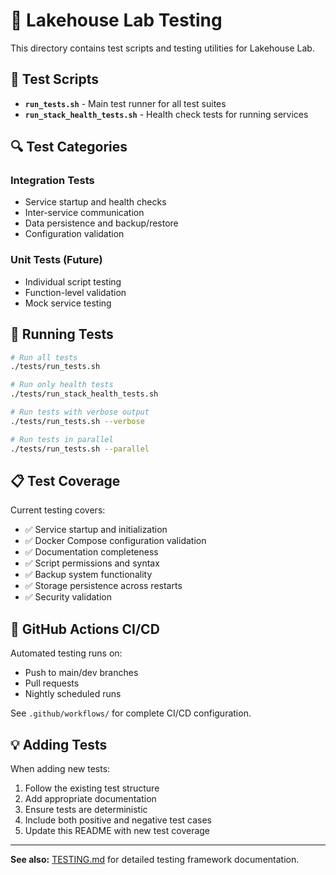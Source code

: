# 🧪 Lakehouse Lab Testing

This directory contains test scripts and testing utilities for Lakehouse Lab.

## 📁 Test Scripts

- **`run_tests.sh`** - Main test runner for all test suites
- **`run_stack_health_tests.sh`** - Health check tests for running services

## 🔍 Test Categories

### Integration Tests
- Service startup and health checks
- Inter-service communication
- Data persistence and backup/restore
- Configuration validation

### Unit Tests (Future)
- Individual script testing
- Function-level validation
- Mock service testing

## 🚀 Running Tests

```bash
# Run all tests
./tests/run_tests.sh

# Run only health tests  
./tests/run_stack_health_tests.sh

# Run tests with verbose output
./tests/run_tests.sh --verbose

# Run tests in parallel
./tests/run_tests.sh --parallel
```

## 📋 Test Coverage

Current testing covers:
- ✅ Service startup and initialization
- ✅ Docker Compose configuration validation
- ✅ Documentation completeness
- ✅ Script permissions and syntax
- ✅ Backup system functionality
- ✅ Storage persistence across restarts
- ✅ Security validation

## 🎯 GitHub Actions CI/CD

Automated testing runs on:
- Push to main/dev branches
- Pull requests
- Nightly scheduled runs

See `.github/workflows/` for complete CI/CD configuration.

## 💡 Adding Tests

When adding new tests:
1. Follow the existing test structure
2. Add appropriate documentation
3. Ensure tests are deterministic
4. Include both positive and negative test cases
5. Update this README with new test coverage

---

**See also:** [TESTING.md](../docs/TESTING.md) for detailed testing framework documentation.